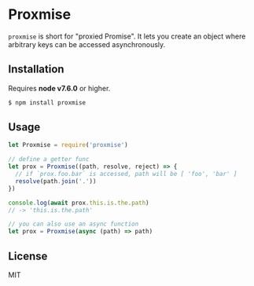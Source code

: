 # Proxmise

`proxmise` is short for "proxied Promise". It lets you create an object where arbitrary keys can be accessed asynchronously.

## Installation

Requires __node v7.6.0__ or higher.

```bash
$ npm install proxmise
```

## Usage

```js
let Proxmise = require('proxmise')

// define a getter func
let prox = Proxmise((path, resolve, reject) => {
  // if `prox.foo.bar` is accessed, path will be [ 'foo', 'bar' ]
  resolve(path.join('.'))
})

console.log(await prox.this.is.the.path)
// -> 'this.is.the.path'
```

```js
// you can also use an async function
let prox = Proxmise(async (path) => path)
```

## License

MIT
